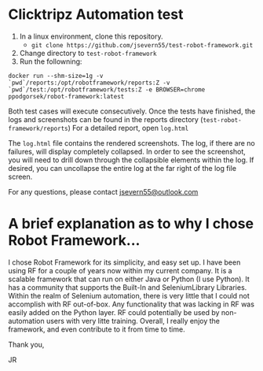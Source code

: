 # Clicktripz Automation test

1. In a linux environment, clone this repository.
    - `git clone https://github.com/jsevern55/test-robot-framework.git`
2. Change directory to ``test-robot-framework``
3. Run the followning:

``docker run --shm-size=1g -v `pwd`/reports:/opt/robotframework/reports:Z -v `pwd`/test:/opt/robotframework/tests:Z -e BROWSER=chrome ppodgorsek/robot-framework:latest``

Both test cases will execute consecutively.
Once the tests have finished, the logs and screenshots can be found in the reports directory (``test-robot-framework/reports``)
For a detailed report, open ``log.html``

The ``log.html`` file contains the rendered screenshots. The log, if there are no failures, will display completely collapsed. In order to see the screenshot, you will need to drill down through the collapsible elements within the log. If desired, you can uncollapse the entire log at the far right of the log file screen.

For any questions, please contact jsevern55@outlook.com

# A brief explanation as to why I chose Robot Framework...

I chose Robot Framework for its simplicity, and easy set up. I have been using RF for a couple of years now within my current company. It is a scalable framework that can run on either Java or Python (I use Python). It has a community that supports the Built-In and SeleniumLibrary Libraries. Within the realm of Selenium automation, there is very little that I could not accomplish with RF out-of-box. Any functionality that was lacking in RF was easily added on the Python layer. RF could potentially be used by non-automation users with very litte training. Overall, I really enjoy the framework, and even contribute to it from time to time.

Thank you,

JR
